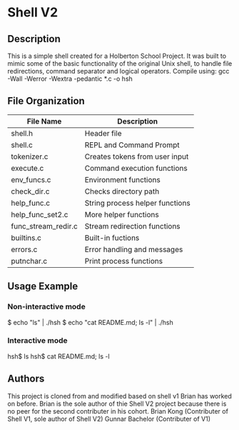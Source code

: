 # Shell V2

## Description

This is a simple shell created for a Holberton School Project. It was built to mimic some of the basic functionality of the original Unix shell, to handle file redirections, command separator and logical operators. 
Compile using: gcc -Wall -Werror -Wextra -pedantic *.c -o hsh


## File Organization

| File Name           | Description                     |
| --------------------|---------------------------------|
| shell.h             | Header file                     |
| shell.c             | REPL and Command Prompt         |
| tokenizer.c         | Creates tokens from user input  |
| execute.c           | Command execution functions     |
| env_funcs.c         | Environment functions           |
| check_dir.c         | Checks directory path           |
| help_func.c         | String process helper functions |
| help_func_set2.c    | More helper functions           |
| func_stream_redir.c | Stream redirection functions    |
| builtins.c          | Built-in fuctions               |
| errors.c            | Error handling and messages     |
| putnchar.c          | Print process functions         |


## Usage Example
### Non-interactive mode
$ echo "ls" | ./hsh
$ echo "cat README.md; ls -l" | ./hsh

### Interactive mode
hsh$ ls
hsh$ cat README.md; ls -l


## Authors
This project is cloned from and modified based on shell v1 Brian has worked on before. Brian is the sole author of thie Shell V2 project because there is no peer for the second contributer in his cohort.
Brian Kong (Contributer of Shell V1, sole author of Shell V2)
Gunnar Bachelor (Contributer of V1)
